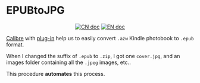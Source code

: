 # EPUBtoJPG

<p align="center">
<a href="README_CN.md"><img src="https://img.shields.io/badge/文档-中文版-81001E.svg" alt="CN doc"></a>
<a href="README.md"><img src="https://img.shields.io/badge/document-English-002FA7.svg" alt="EN doc"></a>
</p>

[Calibre](https://calibre-ebook.com/ja/download) with [plug-in](https://github.com/noDRM/DeDRM_tools/releases) help us to easily convert `.azw` Kindle photobook to `.epub` format.

When I changed the suffix of `.epub` to `.zip`, I got one `cover.jpg`, and an images folder containing all the `.jpeg` images, etc..

This procedure **automates** this process.
 
